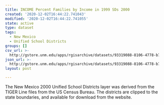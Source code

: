 ```yaml
---
title: INCOME Percent Families by Income in 1999 SDs 2000
created: '2020-12-02T16:44:22.741043'
modified: '2020-12-02T16:44:22.741055'
state: active
type: dataset
tags:
  - New Mexico
  - Unified School Districts
groups: []
csv_url: >-
  http://gstore.unm.edu/apps/rgisarchive/datasets/93319088-8106-4778-b76a-9822090f8021/ksd245data390960331_schd_view.derived.csv
json_url: >-
  http://gstore.unm.edu/apps/rgisarchive/datasets/93319088-8106-4778-b76a-9822090f8021/ksd245data390960331_schd_view.derived.json
layout: post

---
```

The New Mexico 2000 Unified School Districts layer was derived from  the TIGER Line files from the US Census Bureau. The districts are clipped to the state boundaries, and available for download from the website.
